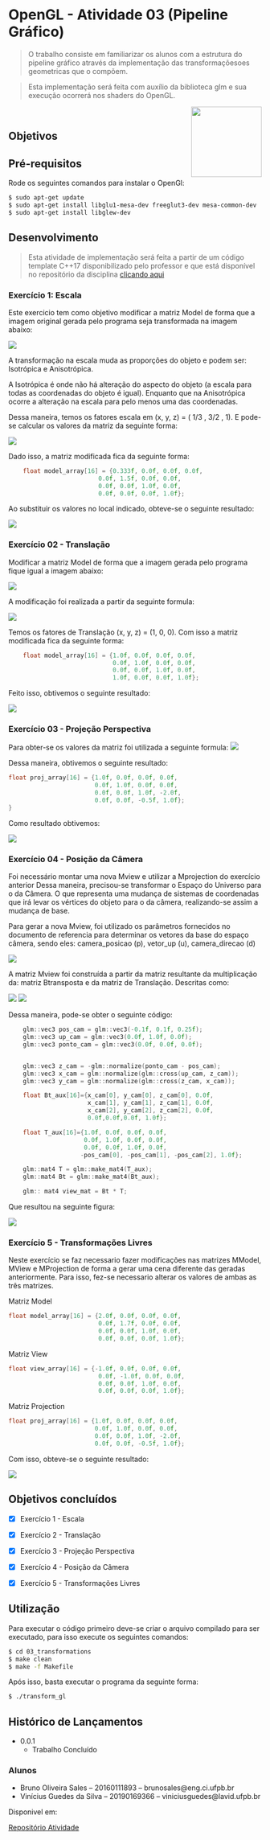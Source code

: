 # OpenGL - Atividade 03 (Pipeline Gráfico)

> O trabalho consiste em familiarizar os alunos com a estrutura do pipeline gráfico através da implementação das transformaçõesoes geometricas que o compõem.

>  Esta implementação será feita com auxílio da biblioteca glm e sua execução ocorrerá nos shaders do OpenGL.


[<img src="https://rawgit.com/eug/awesome-opengl/master/opengl-logo.svg" align="right" width="140">](https://www.opengl.org)
<br>

## Objetivos


## Pré-requisitos

Rode os seguintes comandos para instalar o OpenGl:

```sh
$ sudo apt-get update
$ sudo apt-get install libglu1-mesa-dev freeglut3-dev mesa-common-dev
$ sudo apt-get install libglew-dev
```


## Desenvolvimento
> Esta atividade de implementação será feita a partir de um código template C++17 disponibilizado pelo professor e que está disponível no repositório da disciplina [clicando aqui ](https://github.com/capagot/icg/tree/master/03_transformations)


### Exercício 1: Escala

Este exercicio tem como objetivo modificar a matriz Model de forma que a imagem original gerada pelo programa seja transformada na imagem abaixo:


<img src="./assets/img06.png">

A transformação na escala muda as proporções do objeto e podem ser: Isotrópica e Anisotrópica.

A Isotrópica é onde não há alteração do aspecto do objeto (a escala para todas as coordenadas do objeto é igual). Enquanto que na Anisotrópica ocorre a alteração na escala para pelo menos uma das coordenadas.

Dessa maneira, temos os fatores escala em (x, y, z) = ( 1/3 , 3/2 , 1). E pode-se calcular os valores da matriz da seguinte forma:

<img src="./assets/img07.png">

Dado isso, a matriz modificada fica da seguinte forma:

```c
    float model_array[16] = {0.333f, 0.0f, 0.0f, 0.0f,
                         0.0f, 1.5f, 0.0f, 0.0f,
                         0.0f, 0.0f, 1.0f, 0.0f,
                         0.0f, 0.0f, 0.0f, 1.0f};
```

Ao substituir os valores no local indicado, obteve-se o seguinte resultado:

<img src="./assets/img01.png">


### Exercício 02 - Translação

Modificar a matriz Model de forma que a imagem gerada pelo programa fique igual a imagem abaixo:

<img src="./assets/img08.png">

A modificação foi realizada a partir da seguinte formula:

<img src="./assets/img09.png">

Temos os fatores de Translação (x, y, z) = (1, 0, 0). Com isso a matriz modificada fica da seguinte forma:

```c
    float model_array[16] = {1.0f, 0.0f, 0.0f, 0.0f,
                             0.0f, 1.0f, 0.0f, 0.0f,
                             0.0f, 0.0f, 1.0f, 0.0f,
                             1.0f, 0.0f, 0.0f, 1.0f};
```

Feito isso, obtivemos o seguinte resultado:

<img src="./assets/img02.png">



### Exercício 03 -  Projeção Perspectiva

Para obter-se os valores da matriz foi utilizada a seguinte formula:
<img src="./assets/img10.png">

Dessa maneira, obtivemos o seguinte resultado:

```c
float proj_array[16] = {1.0f, 0.0f, 0.0f, 0.0f,
                        0.0f, 1.0f, 0.0f, 0.0f,
                        0.0f, 0.0f, 1.0f, -2.0f,
                        0.0f, 0.0f, -0.5f, 1.0f};
}
```

Como resultado obtivemos:

<img src="./assets/img03.png">

### Exercício 04 -  Posição da Câmera

Foi necessário montar uma nova Mview e utilizar a Mprojection do exercício anterior Dessa maneira, precisou-se transformar o Espaço do Universo para o da Câmera. O que representa uma mudança de sistemas de coordenadas que irá levar os vértices do objeto para o da câmera, realizando-se assim a mudança de base.

Para gerar a nova Mview, foi utilizado os parâmetros fornecidos no documento de referencia para determinar os vetores da base do espaço câmera, sendo eles: camera_posicao (p), vetor_up (u), camera_direcao (d)

<img src="./assets/img11.png">


A matriz Mview foi construída a partir da matriz resultante da multiplicação da: matriz Btransposta e da matriz de Translação. Descritas como:

<img src="./assets/img12.png">

<img src="./assets/img13.png">

Dessa maneira, pode-se obter o seguinte código:

```c
    glm::vec3 pos_cam = glm::vec3(-0.1f, 0.1f, 0.25f);
    glm::vec3 up_cam = glm::vec3(0.0f, 1.0f, 0.0f);
    glm::vec3 ponto_cam = glm::vec3(0.0f, 0.0f, 0.0f);


    glm::vec3 z_cam = -glm::normalize(ponto_cam - pos_cam);
    glm::vec3 x_cam = glm::normalize(glm::cross(up_cam, z_cam));
    glm::vec3 y_cam = glm::normalize(glm::cross(z_cam, x_cam));

    float Bt_aux[16]={x_cam[0], y_cam[0], z_cam[0], 0.0f,
                      x_cam[1], y_cam[1], z_cam[1], 0.0f,
                      x_cam[2], y_cam[2], z_cam[2], 0.0f,
                      0.0f,0.0f,0.0f, 1.0f};

    float T_aux[16]={1.0f, 0.0f, 0.0f, 0.0f,
                     0.0f, 1.0f, 0.0f, 0.0f,
                     0.0f, 0.0f, 1.0f, 0.0f,
                    -pos_cam[0], -pos_cam[1], -pos_cam[2], 1.0f};

    glm::mat4 T = glm::make_mat4(T_aux);
    glm::mat4 Bt = glm::make_mat4(Bt_aux);

    glm:: mat4 view_mat = Bt * T;
```

Que resultou na seguinte figura:

<img src="./assets/img04.png">


### Exercício 5 - Transformações Livres

Neste exercício se faz necessario fazer modificações nas matrizes MModel, MView e MProjection de forma a gerar uma cena diferente das geradas anteriormente. Para isso, fez-se necessario alterar os valores de ambas as três matrizes.

Matriz Model
```c
float model_array[16] = {2.0f, 0.0f, 0.0f, 0.0f,
                         0.0f, 1.7f, 0.0f, 0.0f,
                         0.0f, 0.0f, 1.0f, 0.0f,
                         0.0f, 0.0f, 0.0f, 1.0f};
```

Matriz View
```c
float view_array[16] = {-1.0f, 0.0f, 0.0f, 0.0f,
                         0.0f, -1.0f, 0.0f, 0.0f,
                         0.0f, 0.0f, 1.0f, 0.0f,
                         0.0f, 0.0f, 0.0f, 1.0f};
```

Matriz Projection
```c
float proj_array[16] = {1.0f, 0.0f, 0.0f, 0.0f,
                        0.0f, 1.0f, 0.0f, 0.0f,
                        0.0f, 0.0f, 1.0f, -2.0f,
                        0.0f, 0.0f, -0.5f, 1.0f};
```

Com isso, obteve-se o seguinte resultado:

<img src="./assets/img05.png">



## Objetivos concluídos

- [x] Exercício 1 - Escala
- [x] Exercício 2 - Translação
- [x] Exercício 3 - Projeção Perspectiva
- [x] Exercício 4 - Posição da Câmera
- [x] Exercício 5 - Transformações Livres


## Utilização

Para executar o código primeiro deve-se criar o arquivo compilado para ser executado, para isso execute os seguintes comandos:

```sh
$ cd 03_transformations
$ make clean
$ make -f Makefile
```

Após isso, basta executar o programa da seguinte forma:
```sh
$ ./transform_gl
```

## Histórico de Lançamentos

* 0.0.1
    * Trabalho Concluído


### Alunos
<ul>
    <li>Bruno Oliveira Sales – 20160111893 – brunosales@eng.ci.ufpb.br</li>
    <li>Vinícius Guedes da Silva – 20190169366 – viniciusguedes@lavid.ufpb.br</li>
</ul>

Disponivel em:

[Repositório Atividade](https://github.com/capagot/icg)
